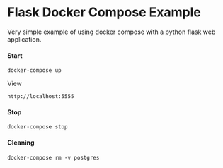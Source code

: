 # Flask Docker Compose Example

Very simple example of using docker compose with a python flask web application.

#### Start

```docker-compose up```

View

```http://localhost:5555```

#### Stop

```docker-compose stop```

#### Cleaning

```docker-compose rm -v postgres```
